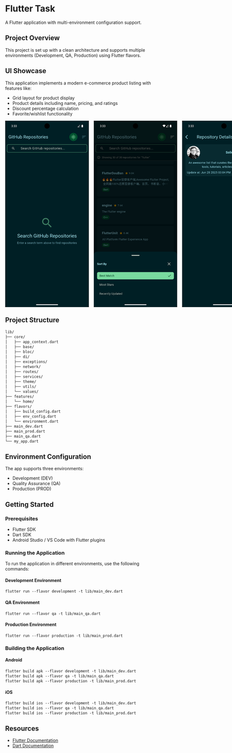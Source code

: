 # Flutter Task

A Flutter application with multi-environment configuration support.

## Project Overview

This project is set up with a clean architecture and supports multiple environments (Development, QA, Production) using Flutter flavors.

## UI Showcase

This application implements a modern e-commerce product listing with features like:
- Grid layout for product display
- Product details including name, pricing, and ratings
- Discount percentage calculation
- Favorite/wishlist functionality

<div style="display: flex; flex-direction: row; gap: 16px;">
    <img src="assets/images/app_screenshot.png" alt="App Screenshot" width="300" height="600"/>
    <img src="assets/images/app_screenshot2.png" alt="App Screenshot" width="300" height="600"/>
    <img src="assets/images/app_screenshot3.png" alt="App Screenshot" width="300" height="600"/>
</div>



## Project Structure

```
lib/
├── core/              
│   ├── app_context.dart
│   ├── base/         
│   ├── bloc/         
│   ├── di/           
│   ├── exceptions/    
│   ├── network/       
│   ├── routes/        
│   ├── services/      
│   ├── theme/         
│   ├── utils/         
│   └── values/       
├── features/          
│   └── home/          
├── flavors/           
│   ├── build_config.dart
│   ├── env_config.dart
│   └── environment.dart
├── main_dev.dart      
├── main_prod.dart     
├── main_qa.dart       
└── my_app.dart        
```

## Environment Configuration

The app supports three environments:
- Development (DEV)
- Quality Assurance (QA)
- Production (PROD)

## Getting Started

### Prerequisites
- Flutter SDK
- Dart SDK
- Android Studio / VS Code with Flutter plugins

### Running the Application

To run the application in different environments, use the following commands:

#### Development Environment
```
flutter run --flavor development -t lib/main_dev.dart
```

#### QA Environment
```
flutter run --flavor qa -t lib/main_qa.dart
```

#### Production Environment
```
flutter run --flavor production -t lib/main_prod.dart
```

### Building the Application

#### Android
```
flutter build apk --flavor development -t lib/main_dev.dart
flutter build apk --flavor qa -t lib/main_qa.dart
flutter build apk --flavor production -t lib/main_prod.dart
```

#### iOS
```
flutter build ios --flavor development -t lib/main_dev.dart
flutter build ios --flavor qa -t lib/main_qa.dart
flutter build ios --flavor production -t lib/main_prod.dart
```

## Resources

- [Flutter Documentation](https://docs.flutter.dev/)
- [Dart Documentation](https://dart.dev/guides)
